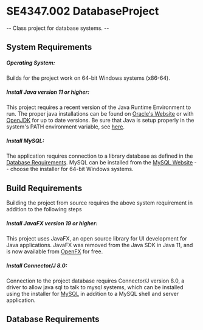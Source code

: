 # SE4347.002 DatabaseProject
-- Class project for database systems. --
	
## System Requirements
##### Operating System:
Builds for the project work on 64-bit Windows systems (x86-64).

##### Install Java version 11 or higher:
This project requires a recent version of the Java Runtime Environment to run. The proper java installations can be found on [Oracle's Website](https://www.oracle.com/java/technologies/downloads) or with [OpenJDK](https://openjdk.org/) for up to date versions. Be sure that Java is setup properly in the system's PATH environment variable, see [here](https://www.java.com/en/download/help/path.html).

##### Install MySQL:
The application requires connection to a library database as defined in the [Database Requirements](#Database-Requirements). MySQL can be installed from the [MySQL Website](https://dev.mysql.com/downloads/installer/) -- choose the installer for 64-bit Windows systems.

## Build Requirements
Building the project from source requires the above system requirement in addition to the following steps

##### Install JavaFX version 19 or higher:
This project uses JavaFX, an open source library for UI development for Java applications. JavaFX was removed from the Java SDK in Java 11, and is now available from [OpenFX](https://gluonhq.com/products/javafx/) for free.

##### Install Connector/J 8.0:
Connection to the project database requires Connector/J version 8.0, a driver to allow java sql to talk to mysql systems, which can be installed using the installer for [MySQL]([#Install-MySQL:](https://github.com/RyanEubank/DatabaseProject/blob/main/README.md#install-mysql)) in addition to a MySQL shell and server application.

## Database Requirements

